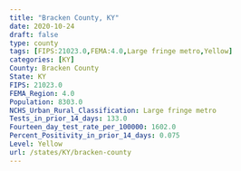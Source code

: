 ```yaml
---
title: "Bracken County, KY"
date: 2020-10-24
draft: false
type: county
tags: [FIPS:21023.0,FEMA:4.0,Large fringe metro,Yellow]
categories: [KY]
County: Bracken County
State: KY
FIPS: 21023.0
FEMA_Region: 4.0
Population: 8303.0
NCHS_Urban_Rural_Classification: Large fringe metro
Tests_in_prior_14_days: 133.0
Fourteen_day_test_rate_per_100000: 1602.0
Percent_Positivity_in_prior_14_days: 0.075
Level: Yellow
url: /states/KY/bracken-county
---
```



